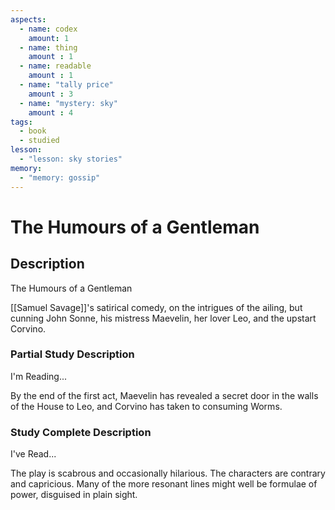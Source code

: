 ```yaml
---
aspects: 
  - name: codex
    amount: 1
  - name: thing
    amount : 1
  - name: readable
    amount : 1
  - name: "tally price"
    amount : 3
  - name: "mystery: sky"
    amount : 4
tags:
  - book
  - studied
lesson:
  - "lesson: sky stories"
memory:
  - "memory: gossip"
---
```


# The Humours of a Gentleman

## Description
The Humours of a Gentleman

[[Samuel Savage]]'s satirical comedy, on the intrigues of the ailing, but cunning John Sonne, his mistress Maevelin, her lover Leo, and the upstart Corvino.
### Partial Study Description
I'm Reading...

By the end of the first act, Maevelin has revealed a secret door in the walls of the House to Leo, and Corvino has taken to consuming Worms.
### Study Complete Description
I've Read...

The play is scabrous and occasionally hilarious. The characters are contrary and capricious. Many of the more resonant lines might well be formulae of power, disguised in plain sight.